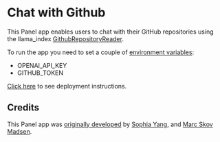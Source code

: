 # Chat with Github

This Panel app enables users to chat with their GitHub repositories using the llama_index [GithubRepositoryReader](https://docs.llamaindex.ai/en/stable/examples/data_connectors/GithubRepositoryReaderDemo.html).

To run the app you need to set a couple of [environment variables](https://docs.cloud.ploomber.io/en/latest/user-guide/env-vars.html):

* OPENAI_API_KEY
* GITHUB_TOKEN

[Click here](https://docs.cloud.ploomber.io/en/latest/apps/panel.html) to see deployment instructions.


## Credits
This Panel app was [originally developed](https://github.com/run-llama/llama_index/tree/b91ee5cacf00a29e18b3ff91b0f31e83f8cfc139/llama-index-packs/llama-index-packs-panel-chatbot/llama_index/packs/panel_chatbot) by [Sophia Yang](https://github.com/sophiamyang),
and [Marc Skov Madsen](https://github.com/MarcSkovMadsen).
